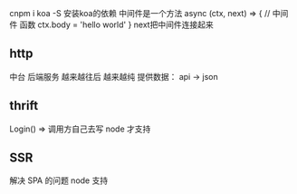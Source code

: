 cnpm i koa -S 安装koa的依赖
中间件是一个方法
  async (ctx, next) => { // 中间件 函数
    ctx.body = 'hello world'
  }
next把中间件连接起来
## http

中台
后端服务 越来越往后 越来越纯
提供数据：
api -> json 

## thrift
Login() =>
调用方自己去写
node 才支持

## SSR
解决 SPA 的问题
node 支持